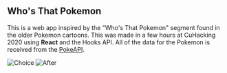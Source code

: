 ## Who's That Pokemon

This is a web app inspired by the "Who's That Pokemon" segment found in the older Pokemon cartoons. This was made in a few hours at CuHacking 2020 using **React** and the Hooks API. All of the data for the Pokemon is received from the [PokeAPI](https://pokeapi.co/).

![Choice](https://cdn.discordapp.com/attachments/665849154186248202/665849196531679232/wtp1.PNG)
![After](https://cdn.discordapp.com/attachments/665849154186248202/665849206421848084/wtp2.PNG)
